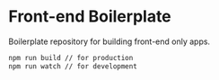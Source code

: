 # Front-end Boilerplate

Boilerplate repository for building front-end only apps.

```bash
npm run build // for production
npm run watch // for development

```

